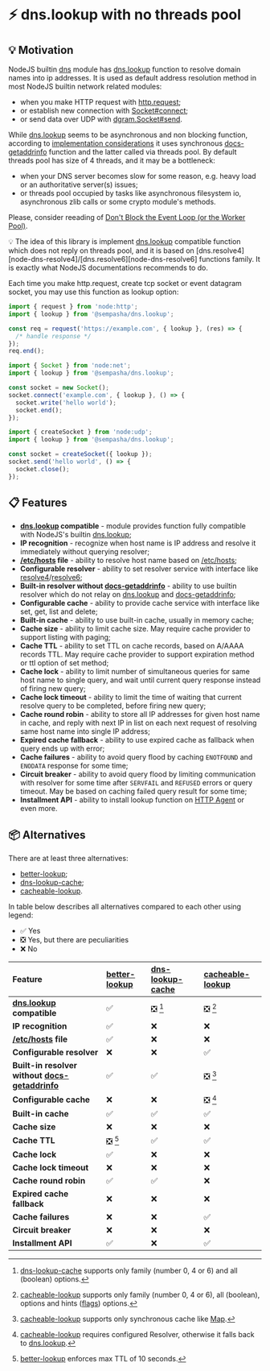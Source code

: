 # ⚡ dns.lookup with no threads pool

## 💡 Motivation

NodeJS builtin [dns][docs-dns] module has [dns.lookup][docs-dns-lookup] function to resolve domain names into ip addresses.
It is used as default address resolution method in most NodeJS builtin network related modules:

- when you make HTTP request with [http.request][docs-http-request];
- or establish new connection with [Socket#connect][docs-net-socket-connect];
- or send data over UDP with [dgram.Socket#send][docs-dgram-socket-send].

While [dns.lookup][docs-dns-lookup] seems to be asynchronous and non blocking function,
according to [implementation considerations][docs-dns-lookup-implementation] it uses synchronous
[docs-getaddrinfo][docs-getaddrinfo] function and the latter called via threads pool.
By default threads pool has size of 4 threads, and it may be a bottleneck:

- when your DNS server becomes slow for some reason, e.g. heavy load or an authoritative server(s) issues;
- or threads pool occupied by tasks like asynchronous filesystem io, asynchronous zlib calls or some crypto module's methods.

Please, consider reeading of [Don't Block the Event Loop (or the Worker Pool)][docs-block-working-pool].

💡 The idea of this library is implement [dns.lookup][docs-dns-lookup] compatible function
which does not reply on threads pool, and it is based on [dns.resolve4][node-dns-resolve4]/[dns.resolve6][node-dns-resolve6] functions family.
It is exactly what NodeJS documentations recommends to do.

Each time you make http.request, create tcp socket or event datagram socket, you may use this function as lookup option:

```ts
import { request } from 'node:http';
import { lookup } from '@sempasha/dns.lookup';

const req = request('https://example.com', { lookup }, (res) => {
  /* handle response */
});
req.end();
```

```ts
import { Socket } from 'node:net';
import { lookup } from '@sempasha/dns.lookup';

const socket = new Socket();
socket.connect('example.com', { lookup }, () => {
  socket.write('hello world');
  socket.end();
});
```

```ts
import { createSocket } from 'node:udp';
import { lookup } from '@sempasha/dns.lookup';

const socket = createSocket({ lookup });
socket.send('hello world', () => {
  socket.close();
});
```

## 📋 Features

* **[dns.lookup][docs-dns-lookup] compatible** - module provides function fully compatible with NodeJS's builtin [dns.lookup][docs-dns-lookup];
* **IP recognition** - recognize when host name is IP address and resolve it immediately without querying resolver;
* **[/etc/hosts][docs-etc-hosts] file** - ability to resolve host name based on [/etc/hosts][docs-etc-hosts];
* **Configurable resolver** - ability to set resolver service with interface like [resolve4][docs-dns-resolve4]/[resolve6][docs-dns-resolve6];
* **Built-in resolver without [docs-getaddrinfo][docs-getaddrinfo]** - ability to use builtin resolver which do not relay on [dns.lookup][docs-dns-lookup] and [docs-getaddrinfo][docs-getaddrinfo];
* **Configurable cache** - ability to provide cache service with interface like set, get, list and delete;
* **Built-in cache** - ability to use built-in cache, usually in memory cache;
* **Cache size** - ability to limit cache size. May require cache provider to support listing with paging;
* **Cache TTL** - ability to set TTL on cache records, based on A/AAAA records TTL. May require cache provider to support expiration method or ttl option of set method;
* **Cache lock** - ability to limit number of simultaneous queries for same host name to single query, and wait until current query response instead of firing new query;
* **Cache lock timeout** - ability to limit the time of waiting that current resolve query to be completed, before firing new query;
* **Cache round robin** - ability to store all IP addresses for given host name in cache, and reply with next IP in list on each next request of resolving same host name into single IP address;
* **Expired cache fallback** - ability to use expired cache as fallback when query ends up with error;
* **Cache failures** - ability to avoid query flood by caching `ENOTFOUND` and `ENODATA` response for some time;
* **Circuit breaker** - ability to avoid query flood by limiting communication with resolver for some time after `SERVFAIL` and `REFUSED` errors  or query timeout. May be based on caching failed query result for some time;
* **Installment API** - ability to install lookup function on [HTTP Agent](https://nodejs.org/api/http.html#class-httpagent) or even more.

## 📦 Alternatives

There are at least three alternatives:

* [better-lookup][package-better-lookup];
* [dns-lookup-cache][package-dns-lookup-cache];
* [cacheable-lookup][package-cacheable-lookup].

In table below describes all alternatives compared to each other using legend:

* ✅ Yes
* ❎ Yes, but there are peculiarities
* ❌ No

| Feature | [better-lookup][package-better-lookup] | [dns-lookup-cache][package-dns-lookup-cache] | [cacheable-lookup][package-cacheable-lookup] |
|:--|:--|:--|:--|
| **[dns.lookup][docs-dns-lookup] compatible** | ✅ | ❎ [^1] | ❎ [^2] |
| **IP recognition** | ✅ | ❌ | ❌ |
| **[/etc/hosts][docs-etc-hosts] file** | ✅ | ❌ | ❌ |
| **Configurable resolver** | ❌ | ❌ | ✅ |
| **Built-in resolver without [docs-getaddrinfo][docs-getaddrinfo]** | ✅ | ✅ | ❎ [^3] |
| **Configurable cache** | ❌ | ❌ | ❎ [^4] |
| **Built-in cache** | ✅ | ✅ | ✅ |
| **Cache size** | ❌ | ❌ | ❌ |
| **Cache TTL** | ❎ [^5] | ✅ | ✅ |
| **Cache lock** | ✅ | ❌ | ❌ |
| **Cache lock timeout** | ❌ | ❌ | ❌ |
| **Cache round robin** | ✅ | ✅ | ❌ |
| **Expired cache fallback** | ❌ | ❌ | ❌ |
| **Cache failures** | ❌ | ❌ | ✅ |
| **Circuit breaker** | ❌ | ❌ | ❌ |
| **Installment API** | ✅ | ❌ | ✅ |

[^1]: [dns-lookup-cache][package-dns-lookup-cache] supports only family (number 0, 4 or 6) and all (boolean) options.
[^2]: [cacheable-lookup][package-cacheable-lookup] supports only family (number 0, 4 or 6), all (boolean),  options and hints ([flags][docs-dns-flags]) options.
[^3]: [cacheable-lookup][package-cacheable-lookup] supports only synchronous cache like [Map][docs-ecma-map].
[^4]: [cacheable-lookup][package-cacheable-lookup] requires configured Resolver, otherwise it falls back to [dns.lookup][docs-dns-lookup].
[^5]: [better-lookup][package-better-lookup] enforces max TTL of 10 seconds.

<!--- links -->

[docs-block-working-pool]: https://nodejs.org/en/learn/asynchronous-work/dont-block-the-event-loop#what-code-runs-on-the-worker-pool '🐢 NodeJS blog: Don\'t Block the Event Loop (or the Worker Pool)'
[docs-dgram-socket-send]: https://nodejs.org/api/dgram.html#socketsendmsg-offset-length-port-address-callback '🐢 NodeJS dgram.Socket#send'
[docs-dns]: https://nodejs.org/api/dns.html '🐢 NodeJS dns module'
[docs-dns-flags]: (https://nodejs.org/api/dns.html#supported-getaddrinfo-flags) '🐢 NodeJS getaddrinfo flags'
[docs-dns-lookup]: https://nodejs.org/api/dns.html#dnslookuphostname-options-callback '🐢 NodeJS dns.lookup'
[docs-dns-lookup-implementation]: https://nodejs.org/api/dns.html#dnslookup '🐢 NodeJS dns.lookup implementation considerations'
[docs-dns-resolve4]: https://nodejs.org/api/dns.html#dnsresolve4hostname-options-callback '🐢 NodeJS dns.resolve4'
[docs-dns-resolve6]: https://nodejs.org/api/dns.html#dnsresolve6hostname-options-callback '🐢 NodeJS dns.resolve6'
[docs-ecma-map]: https://developer.mozilla.org/en-US/docs/Web/JavaScript/Reference/Global_Objects/Map '📖 Map'
[docs-etc-hosts]: https://www.man7.org/linux/man-pages/man5/hosts.5.html '🐧 Linux manual page — /etc/hosts(5)'
[docs-getaddrinfo]: https://www.man7.org/linux/man-pages/man3/getaddrinfo.3.html '🐧 Linux manual page — getaddrinfo(3)'
[docs-http-request]: https://nodejs.org/api/http.html#httprequestoptions-callback '🐢 NodeJS http.requsst'
[docs-net-socket-connect]: https://nodejs.org/api/net.html#socketconnectoptions-connectlistener '🐢 NodeJS net.Socket#connect'
[package-better-lookup]: https://github.com/ayonli/better-lookup '📦 better-lookup library'
[package-cacheable-lookup]: https://github.com/szmarczak/cacheable-lookup '📦 cacheable-lookup library'
[package-dns-lookup-cache]: https://github.com/LCMApps/dns-lookup-cache '📦 dns-lookup-cache library'
